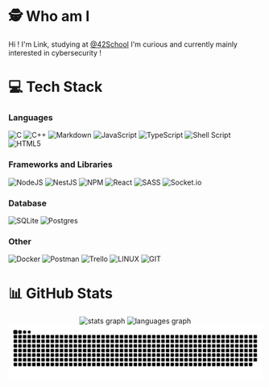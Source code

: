 # 🕵️ Who am I 

 Hi ! I'm Link, studying at [@42School](https://github.com/42School)
 I'm curious and currently mainly interested in cybersecurity !

# 💻 Tech Stack 

### Languages

![C](https://img.shields.io/badge/c-%2300599C.svg?style=for-the-badge&logo=c&logoColor=white) ![C++](https://img.shields.io/badge/c++-%2300599C.svg?style=for-the-badge&logo=c%2B%2B&logoColor=white) ![Markdown](https://img.shields.io/badge/markdown-%23000000.svg?style=for-the-badge&logo=markdown&logoColor=white) ![JavaScript](https://img.shields.io/badge/javascript-%23323330.svg?style=for-the-badge&logo=javascript&logoColor=%23F7DF1E) ![TypeScript](https://img.shields.io/badge/typescript-%23007ACC.svg?style=for-the-badge&logo=typescript&logoColor=white) ![Shell Script](https://img.shields.io/badge/shell_script-%23121011.svg?style=for-the-badge&logo=gnu-bash&logoColor=white) ![HTML5](https://img.shields.io/badge/html5-%23E34F26.svg?style=for-the-badge&logo=html5&logoColor=white)

### Frameworks and Libraries
 ![NodeJS](https://img.shields.io/badge/node.js-6DA55F?style=for-the-badge&logo=node.js&logoColor=white) ![NestJS](https://img.shields.io/badge/nestjs-%23E0234E.svg?style=for-the-badge&logo=nestjs&logoColor=white) ![NPM](https://img.shields.io/badge/NPM-%23CB3837.svg?style=for-the-badge&logo=npm&logoColor=white) ![React](https://img.shields.io/badge/react-%2320232a.svg?style=for-the-badge&logo=react&logoColor=%2361DAFB) ![SASS](https://img.shields.io/badge/SASS-hotpink.svg?style=for-the-badge&logo=SASS&logoColor=white) ![Socket.io](https://img.shields.io/badge/Socket.io-black?style=for-the-badge&logo=socket.io&badgeColor=010101)

### Database
 ![SQLite](https://img.shields.io/badge/sqlite-%2307405e.svg?style=for-the-badge&logo=sqlite&logoColor=white) ![Postgres](https://img.shields.io/badge/postgres-%23316192.svg?style=for-the-badge&logo=postgresql&logoColor=white) 



### Other
![Docker](https://img.shields.io/badge/docker-%230db7ed.svg?style=for-the-badge&logo=docker&logoColor=white) ![Postman](https://img.shields.io/badge/Postman-FF6C37?style=for-the-badge&logo=postman&logoColor=white) ![Trello](https://img.shields.io/badge/Trello-%23026AA7.svg?style=for-the-badge&logo=Trello&logoColor=white) ![LINUX](https://img.shields.io/badge/Linux-FCC624?style=for-the-badge&logo=linux&logoColor=black) ![GIT](https://img.shields.io/badge/Git-fc6d26?style=for-the-badge&logo=git&logoColor=white)

# 📊 GitHub Stats 
<div align="center" >
  <img src="https://github-readme-stats.vercel.app/api?username=link-wolf&hide_rank=true&show_icons=true&include_all_commits=true&text_color=9f9f9f&icon_color=ffffff&disable_animations=false&locale=en&hide_border=true&bg_color=151515&title_color=ffffff&custom_title=Stats" height="200" alt="stats graph" />
  <img src="https://github-readme-stats.vercel.app/api/top-langs?username=link-wolf&text_color=9f9f9f&icon_color=ffffff&disable_animations=false&locale=en&hide_border=true&bg_color=151515&title_color=ffffff&size_weight=0.5&count_weight=0.5&layout=compact&langs_count=8&card_width=350" height="200px" alt="languages graph"  />
</div>

<div align="center" >
  <img src="https://raw.githubusercontent.com/Link-Wolf/Link-Wolf/output/snake.svg" alt="Snake animation" />
</div>

